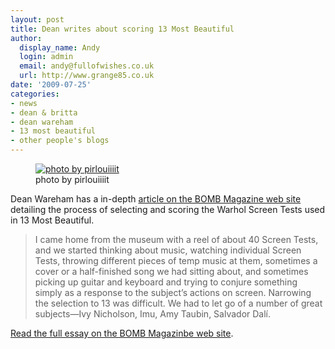 ```yaml
---
layout: post
title: Dean writes about scoring 13 Most Beautiful
author:
  display_name: Andy
  login: admin
  email: andy@fullofwishes.co.uk
  url: http://www.grange85.co.uk
date: '2009-07-25'
categories:
- news
- dean & britta
- dean wareham
- 13 most beautiful
- other people's blogs
---
```

<p><figure class="caption alignright"><a href="http://www.flickr.com/photos/pirlouiiiit/3696534983/in/pool-aheadfullofwishes"><img alt="photo by pirlouiiiit" src="https://farm3.static.flickr.com/2566/3696534983_cf95751f9c_m.jpg" title="Dean Wareham - 13 Most Beautiful in Marseille (2009)" /></a><figcaption class="caption-text">photo by pirlouiiiit</figcaption></figure>
<p>Dean Wareham has a in-depth <a href="http://www.bombsite.com/issues/0/articles/3326">article on the BOMB Magazine web site</a> detailing the process of selecting and scoring the Warhol Screen Tests used in 13 Most Beautiful.</p>
<blockquote><p>I came home from the museum with a reel of about 40 Screen Tests, and we started thinking about music, watching individual Screen Tests, throwing different pieces of temp music at them, sometimes a cover or a half-finished song we had sitting about, and sometimes picking up guitar and keyboard and trying to conjure something simply as a response to the subject’s actions on screen. Narrowing the selection to 13 was difficult. We had to let go of a number of great subjects—Ivy Nicholson, Imu, Amy Taubin, Salvador Dalí.</p></blockquote>
<p><a href="http://www.bombsite.com/issues/0/articles/3326">Read the full essay on the BOMB Magazinbe web site</a>.</p>
